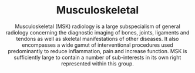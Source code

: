 ---
title: Musculoskeletal
excerpt: Musculoskeletal and spine diagnostics and interventions
subtitle: Musculoskeletal (MSK) radiology is a large subspecialism of general radiology concerning the diagnostic imaging of bones, joints, ligaments and tendons as well as skeletal manifestations of other diseases. It also encompasses a wide gamut of interventional procedures used predominantly to reduce inflammation, pain and increase function. MSK is sufficiently large to contain a number of sub-interests in its own right represented within this group.

tags: 
    - musculoskeletal

groupTag: musculoskeletal

eleventyNavigation:
    key: musculoskeletal
    title: Musculoskeletal

members:
  - name: Dr Neal Larkman
    role: Group Lead
  - name: Dr Daniel Fascia
  - name: Dr Philip Robinson
  - name: Dr James Rankine
---